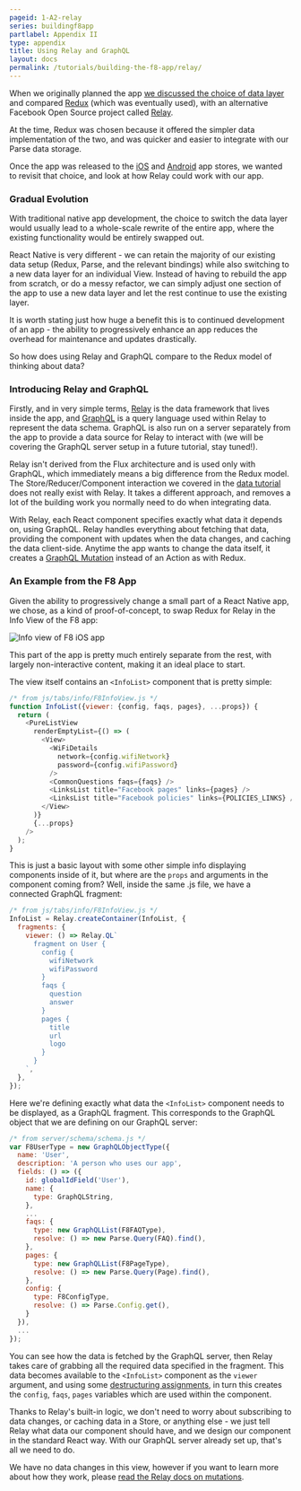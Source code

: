 ```yaml
---
pageid: 1-A2-relay
series: buildingf8app
partlabel: Appendix II
type: appendix
title: Using Relay and GraphQL
layout: docs
permalink: /tutorials/building-the-f8-app/relay/
---
```


When we originally planned the app [we discussed the choice of data layer](tutorials/building-the-f8-app/planning/#data-access-with-react-native) and compared [Redux](https://github.com/rackt/redux) (which was eventually used), with an alternative Facebook Open Source project called [Relay](https://facebook.github.io/relay/).

At the time, Redux was chosen because it offered the simpler data implementation of the two, and was quicker and easier to integrate with our Parse data storage.

Once the app was released to the [iOS](https://itunes.apple.com/us/app/f8/id853467066) and [Android](https://play.google.com/store/apps/details?id=com.facebook.f8) app stores, we wanted to revisit that choice, and look at how Relay could work with our app.

### Gradual Evolution

With traditional native app development, the choice to switch the data layer would usually lead to a whole-scale rewrite of the entire app, where the existing functionality would be entirely swapped out.

React Native is very different - we can retain the majority of our existing data setup (Redux, Parse, and the relevant bindings) while also switching to a new data layer for an individual View. Instead of having to rebuild the app from scratch, or do a messy refactor, we can simply adjust one section of the app to use a new data layer and let the rest continue to use the existing layer.

It is worth stating just how huge a benefit this is to continued development of an app - the ability to progressively enhance an app reduces the overhead for maintenance and updates drastically.

So how does using Relay and GraphQL compare to the Redux model of thinking about data?

### Introducing Relay and GraphQL

Firstly, and in very simple terms, [Relay](https://facebook.github.io/relay/) is the data framework that lives inside the app, and [GraphQL](http://graphql.org/) is a query language used within Relay to represent the data schema. GraphQL is also run on a server separately from the app to provide a data source for Relay to interact with (we will be covering the GraphQL server setup in a future tutorial, stay tuned!).

Relay isn't derived from the Flux architecture and is used only with GraphQL, which immediately means a big difference from the Redux model. The Store/Reducer/Component interaction we covered in the [data tutorial](tutorials/building-the-f8-app/data/) does not really exist with Relay. It takes a different approach, and removes a lot of the building work you normally need to do when integrating data.

With Relay, each React component specifies exactly what data it depends on, using GraphQL. Relay handles everything about fetching that data, providing the component with updates when the data changes, and caching the data client-side. Anytime the app wants to change the data itself, it creates a [GraphQL Mutation](https://facebook.github.io/relay/docs/guides-mutations.html#content) instead of an Action as with Redux.

### An Example from the F8 App

Given the ability to progressively change a small part of a React Native app, we chose, as a kind of proof-of-concept, to swap Redux for Relay in the Info View of the F8 app:

![Info view of F8 iOS app](/static/images/info_view.png/) 

This part of the app is pretty much entirely separate from the rest, with largely non-interactive content, making it an ideal place to start.

The view itself contains an `<InfoList>` component that is pretty simple:

```js
/* from js/tabs/info/F8InfoView.js */
function InfoList({viewer: {config, faqs, pages}, ...props}) {
  return (
    <PureListView
      renderEmptyList={() => (
        <View>
          <WiFiDetails
            network={config.wifiNetwork}
            password={config.wifiPassword}
          />
          <CommonQuestions faqs={faqs} />
          <LinksList title="Facebook pages" links={pages} />
          <LinksList title="Facebook policies" links={POLICIES_LINKS} />
        </View>
      )}
      {...props}
    />
  );
}
```

This is just a basic layout with some other simple info displaying components inside of it, but where are the `props` and arguments in the component coming from? Well, inside the same .js file, we have a connected GraphQL fragment:

```js
/* from js/tabs/info/F8InfoView.js */
InfoList = Relay.createContainer(InfoList, {
  fragments: {
    viewer: () => Relay.QL`
      fragment on User {
        config {
          wifiNetwork
          wifiPassword
        }
        faqs {
          question
          answer
        }
        pages {
          title
          url
          logo
        }
      }
    `,
  },
});
```

Here we're defining exactly what data the `<InfoList>` component needs to be displayed, as a GraphQL fragment. This corresponds to the GraphQL object that we are defining on our GraphQL server:

```js
/* from server/schema/schema.js */
var F8UserType = new GraphQLObjectType({
  name: 'User',
  description: 'A person who uses our app',
  fields: () => ({
    id: globalIdField('User'),
    name: {
      type: GraphQLString,
    },
    ...
    faqs: {
      type: new GraphQLList(F8FAQType),
      resolve: () => new Parse.Query(FAQ).find(),
    },
    pages: {
      type: new GraphQLList(F8PageType),
      resolve: () => new Parse.Query(Page).find(),
    },
    config: {
      type: F8ConfigType,
      resolve: () => Parse.Config.get(),
    }
  }),
  ...
});
```

You can see how the data is fetched by the GraphQL server, then Relay takes care of grabbing all the required data specified in the fragment. This data becomes available to the `<InfoList>` component as the `viewer` argument, and using some [destructuring assignments](https://developer.mozilla.org/en-US/docs/Web/JavaScript/Reference/Operators/Destructuring_assignment), in turn this creates the `config`, `faqs`, `pages` variables which are used within the component.

Thanks to Relay's built-in logic, we don't need to worry about subscribing to data changes, or caching data in a Store, or anything else - we just tell Relay what data our component should have, and we design our component in the standard React way. With our GraphQL server already set up, that's all we need to do.

We have no data changes in this view, however if you want to learn more about how they work, please [read the Relay docs on mutations](https://facebook.github.io/relay/docs/guides-mutations.html#content).
